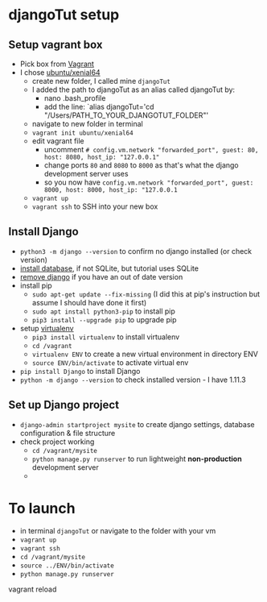 # djangoTut setup

## Setup vagrant box
- Pick box from [Vagrant](https://app.vagrantup.com/boxes/search?_ga=2.235591302.605526645.1500926823-1879209973.1499723689)
- I chose [ubuntu/xenial64](https://app.vagrantup.com/ubuntu/boxes/xenial64)
  - create new folder, I called mine `djangoTut`
  - I added the path to djangoTut as an alias called djangoTut by:
    - nano .bash_profile
    - add the line: `alias djangoTut='cd "/Users/PATH_TO_YOUR_DJANGOTUT_FOLDER"'
  - navigate to new folder in terminal
  - `vagrant init ubuntu/xenial64`
  - edit vagrant file
    - uncomment `# config.vm.network "forwarded_port", guest: 80, host: 8080, host_ip: "127.0.0.1"
`
    - change ports `80` and `8080` to `8000` as that's what the django development server uses
    - so you now have `config.vm.network "forwarded_port", guest: 8000, host: 8000, host_ip: "127.0.0.1`
  - `vagrant up`
  - `vagrant ssh` to SSH into your new box
  
## Install Django
- `python3 -m django --version` to confirm no django installed (or check version)
- [install database](https://docs.djangoproject.com/en/1.11/topics/install/#database-installation), if not SQLite, but tutorial uses SQLite
- [remove django](https://docs.djangoproject.com/en/1.11/topics/install/#removing-old-versions-of-django) if you have an out of date version
- install pip
  - `sudo apt-get update --fix-missing` (I did this at pip's instruction but assume I should have done it first)
  - `sudo apt install python3-pip` to install pip
  - `pip3 install --upgrade pip` to upgrade pip
- setup [virtualenv](https://virtualenv.pypa.io/en/stable/)
  - `pip3 install virtualenv` to install virtualenv
  - `cd /vagrant`
  - `virtualenv ENV` to create a new virtual environment in directory ENV
  - `source ENV/bin/activate` to activate virtual env
- `pip install Django` to install Django
- `python -m django --version` to check installed version - I have 1.11.3
  
## Set up Django project
- `django-admin startproject mysite` to create django settings, database configuration & file structure
- check project working
  - `cd /vagrant/mysite`
  - `python manage.py runserver` to run lightweight **non-production** development server
  - 
  




# To launch
- in terminal `djangoTut` or navigate to the folder with your vm
- `vagrant up`
- `vagrant ssh`
- `cd /vagrant/mysite`
- `source ../ENV/bin/activate`
- `python manage.py runserver`


vagrant reload